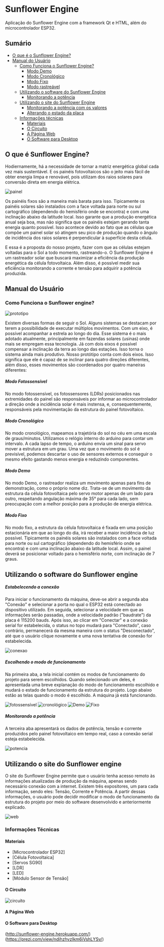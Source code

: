 # Sunflower Engine
Aplicação do Sunflower Engine com a framework Qt e HTML, além do microcontrolador ESP32.
## Sumário
* [O que é o Sunflower Engine?](https://github.com/scarletalex/sunflower-engine/blob/master/README.md#o-que-%C3%A9-sunflower-engine)
* [Manual do Usuário](https://github.com/scarletalex/sunflower-engine/blob/master/README.md#manual-do-usu%C3%A1rio)
  * [Como Funciona o Sunflower Engine?](https://github.com/scarletalex/sunflower-engine/blob/master/README.md#como-funciona-o-sunflower-engine)
    * [Modo Demo](https://github.com/scarletalex/sunflower-engine/blob/master/README.md#modo-demo)
    * [Modo Cronológico](https://github.com/scarletalex/sunflower-engine/blob/master/README.md#modo-cronol%C3%B3gico)
    * [Modo Fixo](https://github.com/scarletalex/sunflower-engine/blob/master/README.md#modo-fixo)
    * [Modo rastreável](https://github.com/scarletalex/sunflower-engine/blob/master/README.md#modo-rastre%C3%A1vel)
  * [Utilizando o software do Sunflower Engine](https://github.com/scarletalex/sunflower-engine/blob/master/README.md#utilizando-o-software-do-sunflower-engine)
    * [Monitorando a potência](https://github.com/scarletalex/sunflower-engine/blob/master/README.md#monitorando-a-pot%C3%AAncia)
  * [Utilizando o site do Sunflower Engine](https://github.com/scarletalex/sunflower-engine/blob/master/README.md#utilizando-o-site-do-sunflower-engine)
    * [Monitorando a potência com os valores](https://github.com/scarletalex/sunflower-engine/blob/master/README.md#monitorando-a-pot%C3%AAncia-com-os-valores)
    * [Alterando o estado da placa](https://github.com/scarletalex/sunflower-engine/blob/master/README.md#alterando-o-estado-da-placa)
  * [Informações técnicas](https://github.com/scarletalex/sunflower-engine/blob/master/README.md#informa%C3%A7%C3%B5es-t%C3%A9cnicas)
    * [Materiais](https://github.com/scarletalex/sunflower-engine/blob/master/README.md#materiais)
    * [O Circuito](https://github.com/scarletalex/sunflower-engine/blob/master/README.md#o-circuito)
    * [A Página Web](https://github.com/scarletalex/sunflower-engine/blob/master/README.md#a-p%C3%A1gina-web)
    * [O Software para Desktop](https://github.com/scarletalex/sunflower-engine/blob/master/README.md#o-software-para-desktop)
    
## O que é Sunflower Engine?

 Hodiernamente, há a necessidade de tornar a matriz energética global cada vez mais sustentável. E os painéis fotovoltaicos são o jeito mais fácil de obter energia limpa e renovável, pois utilizam dos raios solares para conversão direta em energia elétrica. 

 ![painel](https://github.com/scarletalex/sunflower-engine/blob/master/Figuras%20do%20manual/sequence6_dU9SXFLBCy.gif)

 Os painéis fixos são a maneira mais barata para isso. Tipicamente os painéis solares são instalados com a face voltada para norte ou sul cartográfico (dependendo do hemisfério onde se encontra) e com uma inclinação abaixo da latitude local. Isso garante que a produção energética anual seja boa, mas não significa que os painéis estejam gerando tanta energia quanto possível. Isso acontece devido ao fato que as células que compõe um painel solar só atingem seu pico de produção quando o ângulo de incidência dos raios solares é perpendicular à superfície desta célula. 

 E essa é a proposta do nosso projeto, fazer com que as células estejam voltadas para o Sol a todo momento, rastreando-o. O Sunflower Engine é um rastreador solar que buscará maximizar a eficiência da produção energética da célula fotovoltaica. Além disso, é possível medir sua eficiência monitorando a corrente e tensão para adquirir a potência produzida.



## Manual do Usuário

### Como Funciona o Sunflower engine?

 ![prototipo](https://github.com/scarletalex/sunflower-engine/blob/master/Figuras%20do%20manual/image2.jpeg)
 
 Existem diversas formas de seguir o Sol. Alguns sistemas se destacam por terem a possibilidade de executar múltiplos movimentos.
Com um eixo, é possível acompanhar a estrela ao longo do dia. Esse sistema é o mais adotado atualmente, principalmente em fazendas solares (usinas) onde mais se empregam essa tecnologia.
 Já com dois eixos é possível compensar a inclinação da terra ao longo das estações. Isso torna o sistema ainda mais produtivo.
Nosso protótipo conta com dois eixos. Isso significa que ele é capaz de se inclinar para quatro direções diferentes, além disso, esses movimentos são coordenados por quatro maneiras diferentes:

 ##### Modo Fotossensível

 No modo fotossensível, os fotossensores (LDRs) posicionados nas extremidades do painel são responsáveis por informar ao microcontrolador a direção onde a incidência solar é mais instensa, e, consequentemente, responsáveis pela movimentação da estrutura do painel fotovoltaico.
 
 ##### Modo Cronológico

 No modo cronológico, mapeamos a trajetória do sol no céu em uma escala de graus/minutos. Utilizamos o relógio interno do arduino para contar um intervalo. A cada lapso de tempo, o arduino envia um sinal para servo mover a estrutura em um grau. Uma vez que o movimento do sol é previsível, podemos descartar o uso de sensores externos e conseguir o mesmo efeito gastando menos energia e reduzindo componentes. 
 
 ##### Modo Demo
 
  No modo Demo, o rastreador realiza um movimento apenas para fins de demonstração, como o próprio nome diz. Trata-se de um movimento da estrutura da célula fotovoltaica pelo servo motor apenas de um lado para outro, respeitando angulação máxima de 35° para cada lado, sem preocupação com a melhor posição para a produção de energia elétrica.
  
 ##### Modo Fixo
 
 No modo fixo, a estrutura da célula fotovoltaica é fixada em uma posição estacionária em que ao longo do dia, irá receber a maior incidência de luz possível. Tipicamente os painéis solares são instalados com a face voltada para norte ou sul cartográfico (dependendo do hemisfério onde se encontra) e com uma inclinação abaixo da latitude local. Assim, o painel deverá se posicionar voltado para o hemisfério norte, com inclinação de 7 graus.

## Utilizando o software do Sunflower engine

##### Estabelecendo a conexão

 Para iniciar o funcionamento da máquina, deve-se abrir a segunda aba "Conexão" e selecionar a porta no qual o ESP32 está conectado ao dispositivo utilizado. Em seguida, selecionar a velocidade em que as informações serão passadas, onde a velocidade padrão ("baudrate") da placa é 115200 bauds. Após isso, ao clicar em "Conectar" e a conexão serial for estabelecida, o status no topo mudará para "Conectado", caso contrário, permanecerá da mesma maneira com o status "Desconectado", até que o usuário clique novamente e uma nova tentativa de conexão for estabelecida.

![conexao](https://github.com/scarletalex/sunflower-engine/blob/master/Figuras%20do%20manual/Conex%C3%A3o%5D.png)

##### Escolhendo o modo de funcionamento

 Na primeira aba, a tela inicial contém os modos de funcionamento do projeto para serem escolhidos. Quando selecionado um deles, é apresentada uma breve explanação do modo de funcionamento escolhido e mudará o estado de funcionamento da estrutura do projeto. Logo abaixo estão as telas quando o modo é escolhido. A máquina já está funcionando.

![fotossensível](https://github.com/scarletalex/sunflower-engine/blob/master/Figuras%20do%20manual/fotossensivel.png)
![cronológico](https://github.com/scarletalex/sunflower-engine/blob/master/Figuras%20do%20manual/cronologico.png)
![Demo](https://github.com/scarletalex/sunflower-engine/blob/master/Figuras%20do%20manual/demo.png)
![Fixo](https://github.com/scarletalex/sunflower-engine/blob/master/Figuras%20do%20manual/fixo.png)


##### Monitorando a potência

 A terceira aba apresentará os dados de potência, tensão e corrente produzidos pelo painel fotovoltaico em tempo real, caso a conexão serial esteja estabelecida.
 
 ![potencia](https://github.com/scarletalex/sunflower-engine/blob/master/Figuras%20do%20manual/dados.png)
 
## Utilizando o site do Sunflower engine

O site do Sunflower Engine permite que o usuário tenha acesso remoto às informações atualizadas de produção da máquina, apenas sendo necessário conexão com a internet. Existem três expositores, um para cada informação, sendo eles: Tensão, Corrente e Potência. A partir dessas informações, o usuário pode decidir modificar o modo de funcionamento da estrutura do projeto por meio do software desenvolvido e anteriormente explicado.

![web](https://github.com/scarletalex/sunflower-engine/blob/master/Figuras%20do%20manual/web.png)

### Informações Técnicas

#### Materiais

- [Microcontrolador ESP32]
- [Célula Fotovoltaica]
- [Servos SG90]
- [LDR]
- [LED]
- [Módulo Sensor de Tensão] 

#### O Circuito
![circuito](https://github.com/scarletalex/sunflower-engine/blob/master/Figuras%20do%20manual/Circuito.png)

#### A Página Web

#### O Software para Desktop


(http://sunflower-engine.herokuapp.com/)
(https://prezi.com/view/ndihzhvzIkm6iVshLYSv/)
